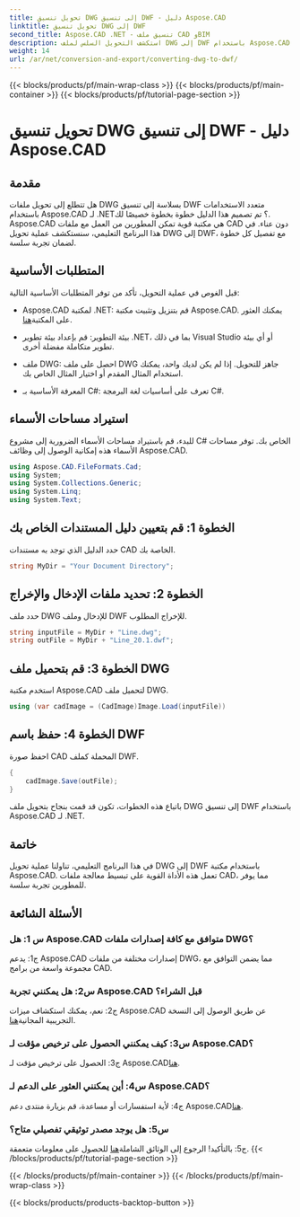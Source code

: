 ```yaml
---
title: تحويل تنسيق DWG إلى تنسيق DWF - دليل Aspose.CAD
linktitle: تحويل تنسيق DWG إلى DWF
second_title: Aspose.CAD .NET - تنسيق ملف CAD وBIM
description: استكشف التحويل السلس لملف DWG إلى DWF باستخدام Aspose.CAD لـ .NET. اتبع دليلنا خطوة بخطوة للحصول على تجربة خالية من المتاعب.
weight: 14
url: /ar/net/conversion-and-export/converting-dwg-to-dwf/
---
```


{{< blocks/products/pf/main-wrap-class >}}
{{< blocks/products/pf/main-container >}}
{{< blocks/products/pf/tutorial-page-section >}}

# تحويل تنسيق DWG إلى تنسيق DWF - دليل Aspose.CAD

## مقدمة

هل تتطلع إلى تحويل ملفات DWG بسلاسة إلى تنسيق DWF متعدد الاستخدامات باستخدام Aspose.CAD لـ .NET؟ تم تصميم هذا الدليل خطوة بخطوة خصيصًا لك. Aspose.CAD هي مكتبة قوية تمكن المطورين من العمل مع ملفات CAD دون عناء. في هذا البرنامج التعليمي، سنستكشف عملية تحويل DWG إلى DWF، مع تفصيل كل خطوة لضمان تجربة سلسة.

## المتطلبات الأساسية

قبل الغوص في عملية التحويل، تأكد من توفر المتطلبات الأساسية التالية:

-  Aspose.CAD لمكتبة .NET: قم بتنزيل وتثبيت مكتبة Aspose.CAD. يمكنك العثور على المكتبة[هنا](https://releases.aspose.com/cad/net/).

- بيئة التطوير: قم بإعداد بيئة تطوير .NET، بما في ذلك Visual Studio أو أي بيئة تطوير متكاملة مفضلة أخرى.

- ملف DWG: احصل على ملف DWG جاهز للتحويل. إذا لم يكن لديك واحد، يمكنك استخدام المثال المقدم أو اختيار المثال الخاص بك.

- المعرفة الأساسية بـ C#: تعرف على أساسيات لغة البرمجة C#.

## استيراد مساحات الأسماء

للبدء، قم باستيراد مساحات الأسماء الضرورية إلى مشروع C# الخاص بك. توفر مساحات الأسماء هذه إمكانية الوصول إلى وظائف Aspose.CAD.

```csharp
using Aspose.CAD.FileFormats.Cad;
using System;
using System.Collections.Generic;
using System.Linq;
using System.Text;
```

## الخطوة 1: قم بتعيين دليل المستندات الخاص بك

حدد الدليل الذي توجد به مستندات CAD الخاصة بك.

```csharp
string MyDir = "Your Document Directory";
```

## الخطوة 2: تحديد ملفات الإدخال والإخراج

حدد ملف DWG للإدخال وملف DWF للإخراج المطلوب.

```csharp
string inputFile = MyDir + "Line.dwg";
string outFile = MyDir + "Line_20.1.dwf";
```

## الخطوة 3: قم بتحميل ملف DWG

استخدم مكتبة Aspose.CAD لتحميل ملف DWG.

```csharp
using (var cadImage = (CadImage)Image.Load(inputFile))
```

## الخطوة 4: حفظ باسم DWF

احفظ صورة CAD المحملة كملف DWF.

```csharp
{
    cadImage.Save(outFile);
}
```

باتباع هذه الخطوات، تكون قد قمت بنجاح بتحويل ملف DWG إلى تنسيق DWF باستخدام Aspose.CAD لـ .NET.

## خاتمة

في هذا البرنامج التعليمي، تناولنا عملية تحويل DWG إلى DWF باستخدام مكتبة Aspose.CAD. تعمل هذه الأداة القوية على تبسيط معالجة ملفات CAD، مما يوفر للمطورين تجربة سلسة.

## الأسئلة الشائعة

### س 1: هل Aspose.CAD متوافق مع كافة إصدارات ملفات DWG؟

ج1: يدعم Aspose.CAD إصدارات مختلفة من ملفات DWG، مما يضمن التوافق مع مجموعة واسعة من برامج CAD.

### س2: هل يمكنني تجربة Aspose.CAD قبل الشراء؟

 ج2: نعم، يمكنك استكشاف ميزات Aspose.CAD عن طريق الوصول إلى النسخة التجريبية المجانية[هنا](https://releases.aspose.com/).

### س3: كيف يمكنني الحصول على ترخيص مؤقت لـ Aspose.CAD؟

 ج3: الحصول على ترخيص مؤقت لـ Aspose.CAD[هنا](https://purchase.aspose.com/temporary-license/).

### س4: أين يمكنني العثور على الدعم لـ Aspose.CAD؟

ج4: لأية استفسارات أو مساعدة، قم بزيارة منتدى دعم Aspose.CAD[هنا](https://forum.aspose.com/c/cad/19).

### س5: هل يوجد مصدر توثيقي تفصيلي متاح؟

 ج5: بالتأكيد! الرجوع إلى الوثائق الشاملة[هنا](https://reference.aspose.com/cad/net/) للحصول على معلومات متعمقة.
{{< /blocks/products/pf/tutorial-page-section >}}

{{< /blocks/products/pf/main-container >}}
{{< /blocks/products/pf/main-wrap-class >}}

{{< blocks/products/products-backtop-button >}}
